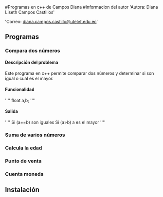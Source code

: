  #Programas en c++ de Campos Diana
 #Informacion del autor
 'Autora: Diana Liseth Campos Castillos'

 'Correo: diana.campos.castillo@utelvt.edu.ec' 
 ## Programas
 ### Compara dos números 
 #### Descripción del problema 
 Este programa en c++ permite comparar dos números y determinar si son igual o cuál es el mayor. 
 #### Funcionalidad

''''
 float a,b;
'''' 
 #### Salida

 '''' 
 Si (a==b) son iguales
 Si (a>b) a es el mayor
 ''''

 ### Suma de varios números
 ### Calcula la edad
 ### Punto de venta
 ### Cuenta moneda

 ## Instalación 
